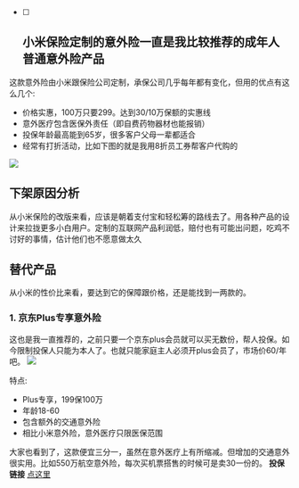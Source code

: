 * [ ] ## 小米保险定制的意外险一直是我比较推荐的成年人普通意外险产品

这款意外险由小米跟保险公司定制，承保公司几乎每年都有变化，但用的优点有这么几个:

* 价格实惠，100万只要299。达到30/10万保额的实惠线
* 意外医疗包含医保外责任（即自费药物器材也能报销）
* 投保年龄最高能到65岁，很多客户父母一辈都适合
* 经常有打折活动，比如下图的就是我用8折员工券帮客户代购的


![](http://img.ganggumi.cn/2020/16022292797421.png)
## 下架原因分析
从小米保险的改版来看，应该是朝着支付宝和轻松筹的路线去了。用各种产品的设计来拉拢更多小白用户。定制的互联网产品利润低，赔付也有可能出问题，吃鸡不讨好的事情，估计他们也不愿意做太久

## 替代产品
从小米的性价比来看，要达到它的保障跟价格，还是能找到一两款的。
### 1. 京东Plus专享意外险
这也是我一直推荐的，之前只要一个京东plus会员就可以买无数份，帮人投保。如今限制投保人只能为本人了。也就只能家庭主人必须开plus会员了，市场价60/年吧。
![](http://img.ganggumi.cn/2020/16022298264690.png)

特点:
* Plus专享，199保100万
* 年龄18-60
* 包含额外的交通意外险
* 相比小米意外险，意外医疗只限医保范围

大家也看到了，这款便宜三分一，虽然在意外医疗上有所缩减。但增加的交通意外很实用。比如550万航空意外险，每次买机票搭售的时候可是卖30一份的。
**投保链接** [点这里](https://bao.tjjt360.com/insurance/insuranceList/jrptV2/detail?sourceType=JRAPP&pid=2019021804&orderId=1556005423063421607&policyId=15560054230634216070000&resourcePlace=bdzxfg&cross=1&utm_term=wxfriends&utm_source=iOS%2aurl%2a1602230182306&utm_medium=jrappshare)


